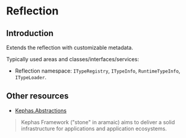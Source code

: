 ﻿# Reflection

## Introduction

Extends the reflection with customizable metadata.

Typically used areas and classes/interfaces/services:
* Reflection namespace: ```ITypeRegistry```, ```ITypeInfo```, ```RuntimeTypeInfo```, ```ITypeLoader```.

## Other resources

* [Kephas.Abstractions](https://www.nuget.org/packages/Kephas.Abstractions)

> Kephas Framework ("stone" in aramaic) aims to deliver a solid infrastructure for applications and application ecosystems.
